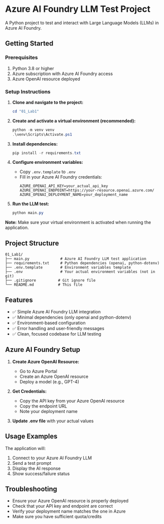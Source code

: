 # Azure AI Foundry LLM Test Project

A Python project to test and interact with Large Language Models (LLMs) in Azure AI Foundry.

## Getting Started

### Prerequisites

1. Python 3.8 or higher
2. Azure subscription with Azure AI Foundry access
3. Azure OpenAI resource deployed

### Setup Instructions

1. **Clone and navigate to the project:**
   ```powershell
   cd "01_Lab1"
   ```

2. **Create and activate a virtual environment (recommended):**
   ```powershell
   python -m venv venv
   .\venv\Scripts\Activate.ps1
   ```

3. **Install dependencies:**
   ```powershell
   pip install -r requirements.txt
   ```

4. **Configure environment variables:**
   - Copy `.env.template` to `.env`
   - Fill in your Azure AI Foundry credentials:
     ```
     AZURE_OPENAI_API_KEY=your_actual_api_key
     AZURE_OPENAI_ENDPOINT=https://your-resource.openai.azure.com/
     AZURE_OPENAI_DEPLOYMENT_NAME=your_deployment_name
     ```

4. **Run the LLM test:**
   ```powershell
   python main.py
   ```

**Note:** Make sure your virtual environment is activated when running the application.

## Project Structure

```
01_Lab1/
├── main.py              # Azure AI Foundry LLM test application
├── requirements.txt     # Python dependencies (openai, python-dotenv)
├── .env.template        # Environment variables template
├── .env                 # Your actual environment variables (not in git)
├── .gitignore          # Git ignore file
└── README.md           # This file
```

## Features

- ✅ Simple Azure AI Foundry LLM integration
- ✅ Minimal dependencies (only openai and python-dotenv)
- ✅ Environment-based configuration
- ✅ Error handling and user-friendly messages
- ✅ Clean, focused codebase for LLM testing

## Azure AI Foundry Setup

1. **Create Azure OpenAI Resource:**
   - Go to Azure Portal
   - Create an Azure OpenAI resource
   - Deploy a model (e.g., GPT-4)

2. **Get Credentials:**
   - Copy the API key from your Azure OpenAI resource
   - Copy the endpoint URL
   - Note your deployment name

3. **Update .env file** with your actual values

## Usage Examples

The application will:
1. Connect to your Azure AI Foundry LLM
2. Send a test prompt
3. Display the AI response
4. Show success/failure status

## Troubleshooting

- Ensure your Azure OpenAI resource is properly deployed
- Check that your API key and endpoint are correct
- Verify your deployment name matches the one in Azure
- Make sure you have sufficient quota/credits
